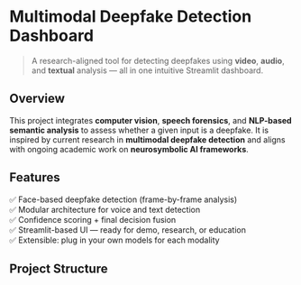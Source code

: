 
# Multimodal Deepfake Detection Dashboard

> A research-aligned tool for detecting deepfakes using **video**, **audio**, and **textual** analysis — all in one intuitive Streamlit dashboard.

## Overview

This project integrates **computer vision**, **speech forensics**, and **NLP-based semantic analysis** to assess whether a given input is a deepfake. It is inspired by current research in **multimodal deepfake detection** and aligns with ongoing academic work on **neurosymbolic AI frameworks**.

## Features

✅ Face-based deepfake detection (frame-by-frame analysis)  
✅ Modular architecture for voice and text detection  
✅ Confidence scoring + final decision fusion  
✅ Streamlit-based UI — ready for demo, research, or education  
✅ Extensible: plug in your own models for each modality

## Project Structure

